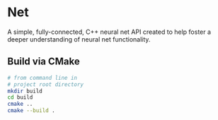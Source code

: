 Net
============

A simple, fully-connected, C++ neural net API created to help foster a deeper understanding of neural net functionality.



Build via CMake
---------------

```bash
# from command line in
# project root directory
mkdir build
cd build
cmake ..
cmake --build .
```
